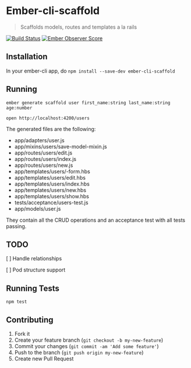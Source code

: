 # Ember-cli-scaffold

>  Scaffolds models, routes and templates a la rails

[![Build Status][travis_badge]][travis]
[![Ember Observer Score][ember_observer_badge]][ember_observer]

## Installation

In your ember-cli app, do `npm install --save-dev ember-cli-scaffold`

## Running

`ember generate scaffold user first_name:string last_name:string age:number`

`open http://localhost:4200/users`

The generated files are the following:

- app/adapters/user.js
- app/mixins/users/save-model-mixin.js
- app/routes/users/edit.js
- app/routes/users/index.js
- app/routes/users/new.js
- app/templates/users/-form.hbs
- app/templates/users/edit.hbs
- app/templates/users/index.hbs
- app/templates/users/new.hbs
- app/templates/users/show.hbs
- tests/acceptance/users-test.js
- app/models/user.js

They contain all the CRUD operations and an acceptance test with all tests passing.

## TODO

[ ] Handle relationships

[ ] Pod structure support

## Running Tests

`npm test`

## Contributing

1. Fork it
2. Create your feature branch (`git checkout -b my-new-feature`)
3. Commit your changes (`git commit -am 'Add some feature'`)
4. Push to the branch (`git push origin my-new-feature`)
5. Create new Pull Request

[travis]: https://travis-ci.org/marcioj/ember-cli-scaffold
[travis_badge]: https://api.travis-ci.org/marcioj/ember-cli-scaffold.svg?branch=master
[ember_observer]: http://emberobserver.com/addons/ember-cli-scaffold
[ember_observer_badge]: http://emberobserver.com/badges/ember-cli-scaffold.svg
